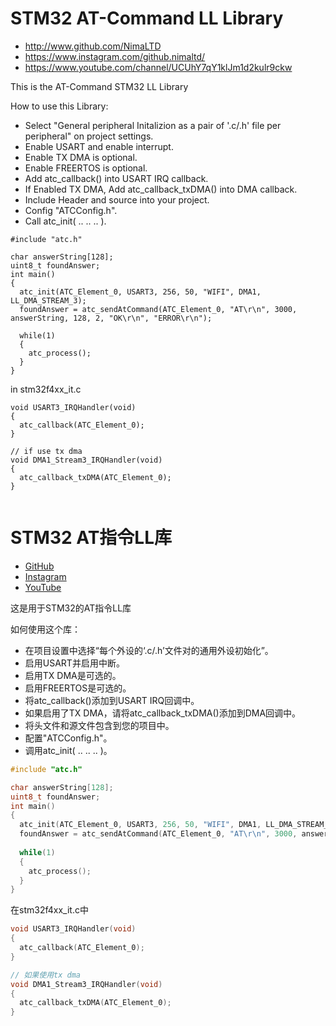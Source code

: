 # STM32 AT-Command LL Library

* http://www.github.com/NimaLTD   
* https://www.instagram.com/github.nimaltd/   
* https://www.youtube.com/channel/UCUhY7qY1klJm1d2kulr9ckw   

This is the AT-Command STM32 LL Library  

How to use this Library:
* Select "General peripheral Initalizion as a pair of '.c/.h' file per peripheral" on project settings.   
* Enable USART and enable interrupt.   
* Enable TX DMA is optional.
* Enable FREERTOS is optional.
* Add atc_callback() into USART IRQ callback.
* If Enabled TX DMA, Add atc_callback_txDMA() into DMA callback.
* Include Header and source into your project.   
* Config "ATCConfig.h".   
* Call atc_init( .. .. .. ).   

```
#include "atc.h"

char answerString[128];
uint8_t foundAnswer; 
int main()
{
  atc_init(ATC_Element_0, USART3, 256, 50, "WIFI", DMA1, LL_DMA_STREAM_3);
  foundAnswer = atc_sendAtCommand(ATC_Element_0, "AT\r\n", 3000, answerString, 128, 2, "OK\r\n", "ERROR\r\n");
  
  while(1)
  {
    atc_process();
  }
}
```
in stm32f4xx_it.c
```
void USART3_IRQHandler(void)
{
  atc_callback(ATC_Element_0);
}

// if use tx dma
void DMA1_Stream3_IRQHandler(void)
{
  atc_callback_txDMA(ATC_Element_0);
}


```



# STM32 AT指令LL库

* [GitHub](http://www.github.com/NimaLTD)  
* [Instagram](https://www.instagram.com/github.nimaltd/)  
* [YouTube](https://www.youtube.com/channel/UCUhY7qY1klJm1d2kulr9ckw)  

这是用于STM32的AT指令LL库  

如何使用这个库：

* 在项目设置中选择“每个外设的‘.c/.h’文件对的通用外设初始化”。  
* 启用USART并启用中断。  
* 启用TX DMA是可选的。  
* 启用FREERTOS是可选的。  
* 将atc_callback()添加到USART IRQ回调中。  
* 如果启用了TX DMA，请将atc_callback_txDMA()添加到DMA回调中。  
* 将头文件和源文件包含到您的项目中。  
* 配置"ATCConfig.h"。  
* 调用atc_init( .. .. .. )。  

```c
#include "atc.h"

char answerString[128];
uint8_t foundAnswer; 
int main()
{
  atc_init(ATC_Element_0, USART3, 256, 50, "WIFI", DMA1, LL_DMA_STREAM_3);
  foundAnswer = atc_sendAtCommand(ATC_Element_0, "AT\r\n", 3000, answerString, 128, 2, "OK\r\n", "ERROR\r\n");
  
  while(1)
  {
    atc_process();
  }
}
```

在stm32f4xx_it.c中

```c
void USART3_IRQHandler(void)
{
  atc_callback(ATC_Element_0);
}

// 如果使用tx dma
void DMA1_Stream3_IRQHandler(void)
{
  atc_callback_txDMA(ATC_Element_0);
}
```



